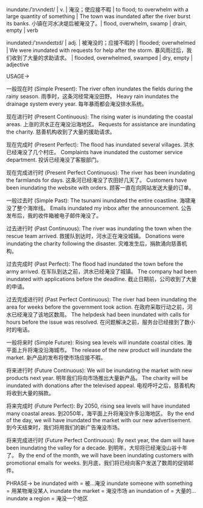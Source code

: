 inundate:/ˈɪnʌndeɪt/ | v. | 淹没；使应接不暇 | to flood; to overwhelm with a large quantity of something | The town was inundated after the river burst its banks.  小镇在河水决堤后被淹没了。|  flood, overwhelm, swamp | drain, empty | verb

inundated:/ˈɪnʌndeɪtɪd/ | adj. | 被淹没的；应接不暇的 | flooded; overwhelmed |  We were inundated with requests for help after the storm.  暴风雨过后，我们收到了大量的求助请求。 | flooded, overwhelmed, swamped | dry, empty | adjective


USAGE->

一般现在时 (Simple Present):
The river often inundates the fields during the rainy season.  雨季时，这条河经常淹没田野。
Heavy rain inundates the drainage system every year.  每年暴雨都会淹没排水系统。

现在进行时 (Present Continuous):
The rising water is inundating the coastal areas.  上涨的洪水正在淹没沿海地区。
Requests for assistance are inundating the charity.  慈善机构收到了大量的援助请求。


现在完成时 (Present Perfect):
The flood has inundated several villages.  洪水已经淹没了几个村庄。
Complaints have inundated the customer service department.  投诉已经淹没了客服部门。

现在完成进行时 (Present Perfect Continuous):
The river has been inundating the farmlands for days.  这条河已经淹没了农田好几天了。
Customers have been inundating the website with orders.  顾客一直在向网站发送大量的订单。


一般过去时 (Simple Past):
The tsunami inundated the entire coastline.  海啸淹没了整个海岸线。
Emails inundated my inbox after the announcement.  公告发布后，我的收件箱被电子邮件淹没了。


过去进行时 (Past Continuous):
The river was inundating the town when the rescue team arrived.  救援队到达时，河水正在淹没城镇。
Donations were inundating the charity following the disaster.  灾难发生后，捐款涌向慈善机构。


过去完成时 (Past Perfect):
The flood had inundated the town before the army arrived.  在军队到达之前，洪水已经淹没了城镇。
The company had been inundated with applications before the deadline.  截止日期前，公司收到了大量的申请。


过去完成进行时 (Past Perfect Continuous):
The river had been inundating the area for weeks before the government took action.  在政府采取行动之前，河水已经淹没了该地区数周。
The helpdesk had been inundated with calls for hours before the issue was resolved.  在问题解决之前，服务台已经接到了数小时的电话。


一般将来时 (Simple Future):
Rising sea levels will inundate coastal cities.  海平面上升将淹没沿海城市。
The release of the new product will inundate the market.  新产品的发布将使市场应接不暇。


将来进行时 (Future Continuous):
We will be inundating the market with new products next year.  明年我们将向市场推出大量新产品。
The charity will be inundated with donations after the televised appeal.  电视呼吁之后，慈善机构将收到大量的捐款。


将来完成时 (Future Perfect):
By 2050, rising sea levels will have inundated many coastal areas.  到2050年，海平面上升将淹没许多沿海地区。
By the end of the day, we will have inundated the market with our new advertisement.  到今天结束时，我们将用我们的新广告淹没市场。



将来完成进行时 (Future Perfect Continuous):
By next year, the dam will have been inundating the valley for a decade.  到明年，大坝将已经淹没山谷十年了。
By the end of the month, we will have been inundating customers with promotional emails for weeks. 到月底，我们将已经向客户发送了数周的促销邮件。



PHRASE->
be inundated with = 被…淹没
inundate someone with something =  用某物淹没某人
inundate the market = 淹没市场
an inundation of = 大量的…
inundate a region = 淹没一个地区
